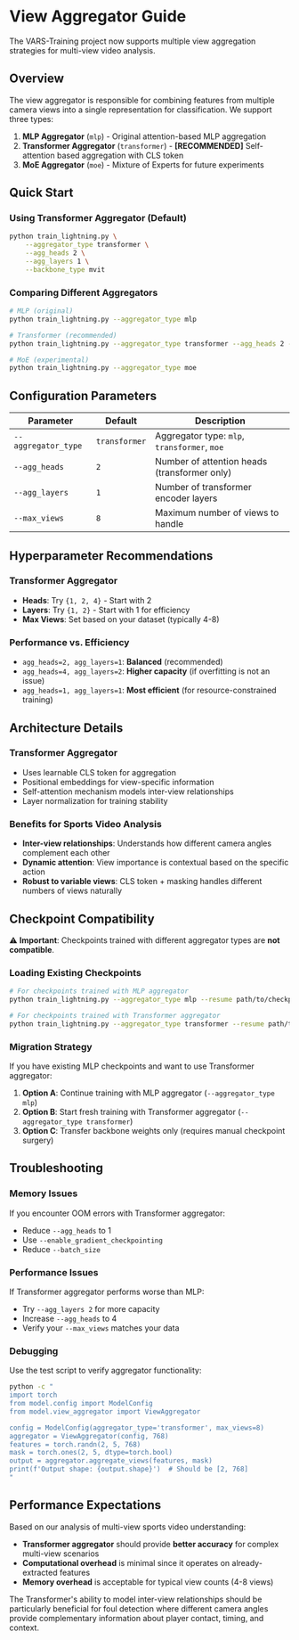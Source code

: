 # View Aggregator Guide

The VARS-Training project now supports multiple view aggregation strategies for multi-view video analysis.

## Overview

The view aggregator is responsible for combining features from multiple camera views into a single representation for classification. We support three types:

1. **MLP Aggregator** (`mlp`) - Original attention-based MLP aggregation
2. **Transformer Aggregator** (`transformer`) - **[RECOMMENDED]** Self-attention based aggregation with CLS token
3. **MoE Aggregator** (`moe`) - Mixture of Experts for future experiments

## Quick Start

### Using Transformer Aggregator (Default)

```bash
python train_lightning.py \
    --aggregator_type transformer \
    --agg_heads 2 \
    --agg_layers 1 \
    --backbone_type mvit
```

### Comparing Different Aggregators

```bash
# MLP (original)
python train_lightning.py --aggregator_type mlp

# Transformer (recommended) 
python train_lightning.py --aggregator_type transformer --agg_heads 2 --agg_layers 1

# MoE (experimental)
python train_lightning.py --aggregator_type moe
```

## Configuration Parameters

| Parameter | Default | Description |
|-----------|---------|-------------|
| `--aggregator_type` | `transformer` | Aggregator type: `mlp`, `transformer`, `moe` |
| `--agg_heads` | `2` | Number of attention heads (transformer only) |
| `--agg_layers` | `1` | Number of transformer encoder layers |
| `--max_views` | `8` | Maximum number of views to handle |

## Hyperparameter Recommendations

### Transformer Aggregator
- **Heads**: Try `{1, 2, 4}` - Start with 2
- **Layers**: Try `{1, 2}` - Start with 1 for efficiency
- **Max Views**: Set based on your dataset (typically 4-8)

### Performance vs. Efficiency
- `agg_heads=2, agg_layers=1`: **Balanced** (recommended)
- `agg_heads=4, agg_layers=2`: **Higher capacity** (if overfitting is not an issue)
- `agg_heads=1, agg_layers=1`: **Most efficient** (for resource-constrained training)

## Architecture Details

### Transformer Aggregator
- Uses learnable CLS token for aggregation
- Positional embeddings for view-specific information
- Self-attention mechanism models inter-view relationships
- Layer normalization for training stability

### Benefits for Sports Video Analysis
- **Inter-view relationships**: Understands how different camera angles complement each other
- **Dynamic attention**: View importance is contextual based on the specific action
- **Robust to variable views**: CLS token + masking handles different numbers of views naturally

## Checkpoint Compatibility

⚠️ **Important**: Checkpoints trained with different aggregator types are **not compatible**.

### Loading Existing Checkpoints

```bash
# For checkpoints trained with MLP aggregator
python train_lightning.py --aggregator_type mlp --resume path/to/checkpoint.pth

# For checkpoints trained with Transformer aggregator  
python train_lightning.py --aggregator_type transformer --resume path/to/checkpoint.pth
```

### Migration Strategy

If you have existing MLP checkpoints and want to use Transformer aggregator:

1. **Option A**: Continue training with MLP aggregator (`--aggregator_type mlp`)
2. **Option B**: Start fresh training with Transformer aggregator (`--aggregator_type transformer`)
3. **Option C**: Transfer backbone weights only (requires manual checkpoint surgery)

## Troubleshooting

### Memory Issues
If you encounter OOM errors with Transformer aggregator:
- Reduce `--agg_heads` to 1
- Use `--enable_gradient_checkpointing`
- Reduce `--batch_size`

### Performance Issues
If Transformer aggregator performs worse than MLP:
- Try `--agg_layers 2` for more capacity
- Increase `--agg_heads` to 4
- Verify your `--max_views` matches your data

### Debugging
Use the test script to verify aggregator functionality:
```bash
python -c "
import torch
from model.config import ModelConfig
from model.view_aggregator import ViewAggregator

config = ModelConfig(aggregator_type='transformer', max_views=8)
aggregator = ViewAggregator(config, 768)
features = torch.randn(2, 5, 768)
mask = torch.ones(2, 5, dtype=torch.bool)
output = aggregator.aggregate_views(features, mask)
print(f'Output shape: {output.shape}')  # Should be [2, 768]
"
```

## Performance Expectations

Based on our analysis of multi-view sports video understanding:

- **Transformer aggregator** should provide **better accuracy** for complex multi-view scenarios
- **Computational overhead** is minimal since it operates on already-extracted features
- **Memory overhead** is acceptable for typical view counts (4-8 views)

The Transformer's ability to model inter-view relationships should be particularly beneficial for foul detection where different camera angles provide complementary information about player contact, timing, and context. 